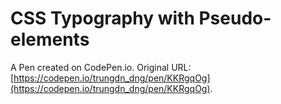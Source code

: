 # CSS Typography with Pseudo-elements

A Pen created on CodePen.io. Original URL: [https://codepen.io/trungdn_dng/pen/KKRgqOg](https://codepen.io/trungdn_dng/pen/KKRgqOg).

